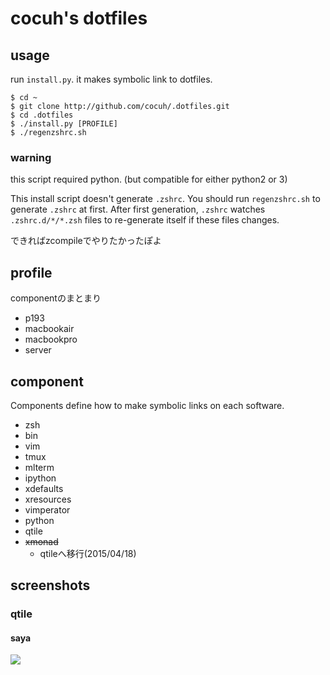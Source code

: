 cocuh's dotfiles
==============

usage
-----

run `install.py`. it makes symbolic link to dotfiles.

```
$ cd ~
$ git clone http://github.com/cocuh/.dotfiles.git
$ cd .dotfiles
$ ./install.py [PROFILE]
$ ./regenzshrc.sh
```

### warning
this script required python. (but compatible for either python2 or 3)


This install script doesn't generate `.zshrc`.
You should run `regenzshrc.sh` to generate `.zshrc` at first.
After first generation, `.zshrc` watches `.zshrc.d/*/*.zsh` files to re-generate itself if these files changes.

できればzcompileでやりたかったぽよ

profile
--------

componentのまとまり

* p193
* macbookair
* macbookpro
* server


component
-------
Components define how to make symbolic links on each software.

* zsh
* bin
* vim
* tmux
* mlterm
* ipython
* xdefaults
* xresources
* vimperator
* python
* qtile
* ~~xmonad~~
  * qtileへ移行(2015/04/18)

screenshots
-----------

### qtile
#### saya
![](https://raw.github.com/wiki/cocuh/.dotfiles/screenshots/qtile.png)
